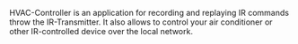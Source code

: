 
HVAC-Controller is an application for recording and replaying IR commands throw the IR-Transmitter.
It also allows to control your air conditioner or other IR-controlled device over the local network.
